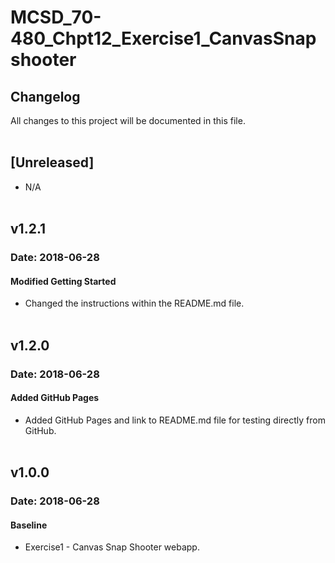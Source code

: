 # MCSD_70-480_Chpt12_Exercise1_CanvasSnapshooter

## Changelog
All changes to this project will be documented in this file.
<br/><br/>

## [Unreleased]
* N/A
<br/><br/>

## v1.2.1
### Date: 2018-06-28
#### Modified Getting Started
* Changed the instructions within the README.md file.
<br/><br/>

## v1.2.0
### Date: 2018-06-28
#### Added GitHub Pages
* Added GitHub Pages and link to README.md file for testing directly from GitHub.
<br/><br/>

## v1.0.0
### Date: 2018-06-28
#### Baseline
* Exercise1 - Canvas Snap Shooter webapp.
<br/><br/>
